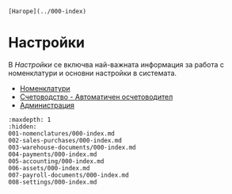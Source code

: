```{only} html
[Нагоре](../000-index)
```

# Настройки

В *Настройки* се включва най-важната информация за работа с номенклатури и основни настройки в системата.
 
 - [Номенклатури](001-nomenclatures/000-index.md)
 - [Счетоводство - Автоматичен осчетоводител](005-accounting/000-index.md)
 - [Администрация](008-settings/000-index.md)

```{toctree}
:maxdepth: 1
:hidden:
001-nomenclatures/000-index.md
002-sales-purchases/000-index.md
003-warehouse-documents/000-index.md
004-payments/000-index.md
005-accounting/000-index.md
006-assets/000-index.md
007-payroll-documents/000-index.md
008-settings/000-index.md
```
